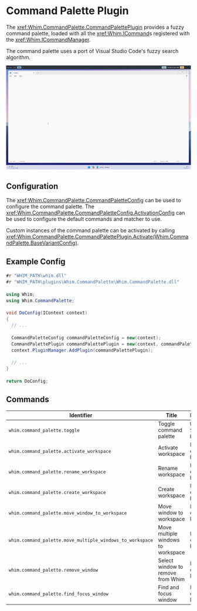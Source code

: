 # Command Palette Plugin

The <xref:Whim.CommandPalette.CommandPalettePlugin> provides a fuzzy command palette, loaded with all the <xref:Whim.ICommand>s registered with the <xref:Whim.ICommandManager>.

The command palette uses a port of Visual Studio Code's fuzzy search algorithm.

![Command palette demo](../../images/command-palette-demo.gif)

## Configuration

The <xref:Whim.CommandPalette.CommandPaletteConfig> can be used to configure the command palette. The <xref:Whim.CommandPalette.CommandPaletteConfig.ActivationConfig> can be used to configure the default commands and matcher to use.

Custom instances of the command palette can be activated by calling <xref:Whim.CommandPalette.CommandPalettePlugin.Activate(Whim.CommandPalette.BaseVariantConfig)>.

## Example Config

```csharp
#r "WHIM_PATH\whim.dll"
#r "WHIM_PATH\plugins\Whim.CommandPalette\Whim.CommandPalette.dll"

using Whim;
using Whim.CommandPalette;

void DoConfig(IContext context)
{
  // ...

  CommandPaletteConfig commandPaletteConfig = new(context);
  CommandPalettePlugin commandPalettePlugin = new(context, commandPaletteConfig);
  context.PluginManager.AddPlugin(commandPalettePlugin);

  // ...
}

return DoConfig;
```

## Commands

| Identifier                                                | Title                              | Keybind                                          |
| --------------------------------------------------------- | ---------------------------------- | ------------------------------------------------ |
| `whim.command_palette.toggle`                             | Toggle command palette             | <kbd>Win</kbd> + <kbd>Shift</kbd> + <kbd>K</kbd> |
| `whim.command_palette.activate_workspace`                 | Activate workspace                 | No default keybind                               |
| `whim.command_palette.rename_workspace`                   | Rename workspace                   | No default keybind                               |
| `whim.command_palette.create_workspace`                   | Create workspace                   | No default keybind                               |
| `whim.command_palette.move_window_to_workspace`           | Move window to workspace           | No default keybind                               |
| `whim.command_palette.move_multiple_windows_to_workspace` | Move multiple windows to workspace | No default keybind                               |
| `whim.command_palette.remove_window`                      | Select window to remove from Whim  | No default keybind                               |
| `whim.command_palette.find_focus_window`                  | Find and focus window              | No default keybind                               |
